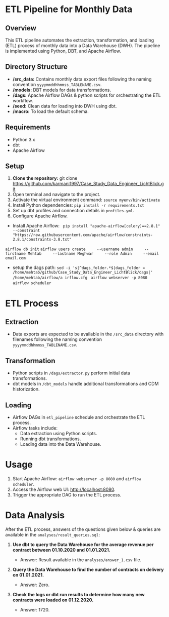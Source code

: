 # ETL Pipeline for Monthly Data

## Overview

This ETL pipeline automates the extraction, transformation, and loading (ETL) process of monthly data into a Data Warehouse (DWH). The pipeline is implemented using Python, DBT, and Apache Airflow.

## Directory Structure

- **/src_data:** Contains monthly data export files following the naming convention `yyyymmddhhmmss_TABLENAME.csv`.
- **/models:** DBT models for data transformations.
- **/dags:** Apache Airflow DAGs & python scripts for orchestrating the ETL workflow.
- **/seed:** Clean data for loading into DWH using dbt.
- **/macro:** To load the default schema.

## Requirements

- Python 3.x
- dbt
- Apache Airflow

## Setup

1. **Clone the repository:** 
   git clone https://github.com/karmani1997/Case_Study_Data_Engineer_LichtBlick.git
2. Open terminal and navigate to the project.
3. Activate the virtual environment command: `source myenv/bin/activate`
4. Install Python dependencies: `pip install -r requirements.txt`
5. Set up dbt profiles and connection details in `profiles.yml`.
6. Configure Apache Airflow.

* Install Apache Airflow:
` 
pip install "apache-airflow[celery]==2.8.1" --constraint "https://raw.githubusercontent.com/apache/airflow/constraints-2.8.1/constraints-3.8.txt"
`

`
airflow db init
`
`
airflow users create     --username admin     --firstname Mehtab     --lastname Meghwar     --role Admin     --email email.com
`
* setup the dags path:
`sed -i 's|^dags_folder.*$|dags_folder = /home/mehtab/github/Case_Study_Data_Engineer_LichtBlick/dags|' /home/mehtab/airflow/a
irflow.cfg
`
`airflow webserver -p 8080`
`airflow scheduler`

# ETL Process

## Extraction

- Data exports are expected to be available in the `/src_data` directory with filenames following the naming convention `yyyymmddhhmmss_TABLENAME.csv`.

## Transformation

- Python scripts in `/dags/extractor.py` perform initial data transformations.
- dbt models in `/dbt_models` handle additional transformations and CDM historization.

## Loading

- Airflow DAGs in `etl_pipeline` schedule and orchestrate the ETL process.
- Airflow tasks include:
  - Data extraction using Python scripts.
  - Running dbt transformations.
  - Loading data into the Data Warehouse.

# Usage

1. Start Apache Airflow: `airflow webserver -p 8080` and `airflow scheduler`.
2. Access the Airflow web UI: [http://localhost:8080](http://localhost:8080).
3. Trigger the appropriate DAG to run the ETL process.

# Data Analysis

After the ETL process, answers of the questions given below & queries are available in the `analyses/result_queries.sql`:

1. **Use dbt to query the Data Warehouse for the average revenue per contract between 01.10.2020 and 01.01.2021.**
   - Answer: Result available in the `analyses/answer_1.csv` file.

2. **Query the Data Warehouse to find the number of contracts on delivery on 01.01.2021.**
   - Answer: Zero.

3. **Check the logs or dbt run results to determine how many new contracts were loaded on 01.12.2020.**
   - Answer: 1720.
